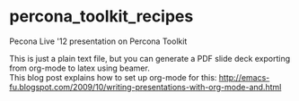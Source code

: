 percona_toolkit_recipes
=======================

Pecona Live '12 presentation on Percona Toolkit

This is just a plain text file, but you can generate a PDF slide deck exporting from org-mode to latex using beamer. 	
This blog post explains how to set up org-mode for this: http://emacs-fu.blogspot.com/2009/10/writing-presentations-with-org-mode-and.html


